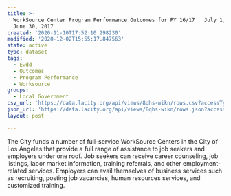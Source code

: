 ```yaml
---
title: >-
  WorkSource Center Program Performance Outcomes for PY 16/17   July 1, 2016 -
  June 30, 2017
created: '2020-11-10T17:52:10.298230'
modified: '2020-12-02T15:55:17.847563'
state: active
type: dataset
tags:
  - Ewdd
  - Outcomes
  - Program Performance
  - Worksource
groups:
  - Local Government
csv_url: 'https://data.lacity.org/api/views/8qhs-wikn/rows.csv?accessType=DOWNLOAD'
json_url: 'https://data.lacity.org/api/views/8qhs-wikn/rows.json?accessType=DOWNLOAD'
layout: post

---
```

The City funds a number of full-service WorkSource Centers in the City of Los Angeles that provide a full range of assistance to job seekers and employers under one roof. Job seekers can receive career counseling, job listings, labor market information, training referrals, and other employment-related services. Employers can avail themselves of business services such as recruiting, posting job vacancies, human resources services, and customized training.
